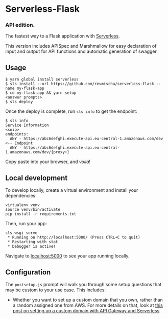 # Serverless-Flask
### API edition.

The fastest way to a Flask application with [Serverless](https://github.com/serverless/serverless).

This version includes APISpec and Marshmallow for easy declaration of input and output for API functions
and automatic generation of swagger.

## Usage

```
$ yarn global install serverless
$ sls install --url https://github.com/revmischa/serverless-flask --name my-flask-app
$ cd my-flask-app && yarn setup
<answer prompts>
$ sls deploy
```

Once the deploy is complete, run `sls info` to get the endpoint:

```
$ sls info
Service Information
<snip>
endpoints:
  ANY - https://abc6defghi.execute-api.eu-central-1.amazonaws.com/dev <-- Endpoint
  ANY - https://abc6defghi.execute-api.eu-central-1.amazonaws.com/dev/{proxy+}
```

Copy paste into your browser, and _voila_!

## Local development

To develop locally, create a virtual environment and install your dependencies:

```
virtualenv venv
source venv/bin/activate
pip install -r requirements.txt
```

Then, run your app:

```
sls wsgi serve
 * Running on http://localhost:5000/ (Press CTRL+C to quit)
 * Restarting with stat
 * Debugger is active!
```

Navigate to [localhost:5000](http://localhost:5000) to see your app running locally.

## Configuration

The `postsetup.js` prompt will walk you through some setup questions that may be
custom to your use case. This includes:

- Whether you want to set up a custom domain that you own, rather than a random assigned one from AWS. For more details on that, look at [this post on setting up a custom domain with API Gateway and Serverless](https://serverless.com/blog/serverless-api-gateway-domain/).
